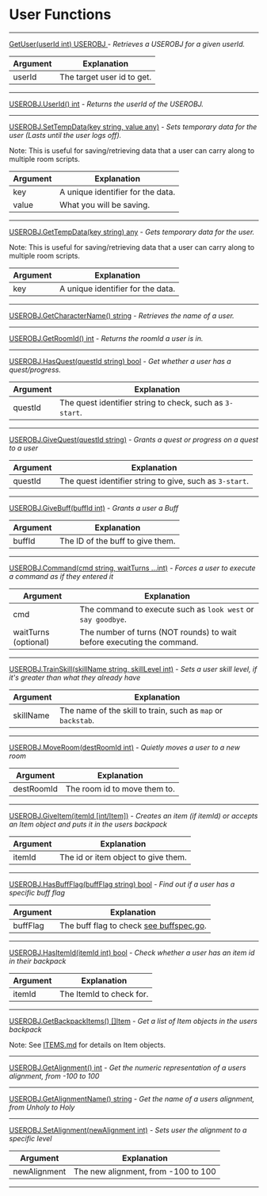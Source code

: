 # User Functions

---

[GetUser(userId int) USEROBJ ](user_func.go) - _Retrieves a USEROBJ for a given userId._

|  Argument | Explanation |
| --- | --- |
| userId | The target user id to get. |

---

[USEROBJ.UserId() int](user_func.go) - _Returns the userId of the USEROBJ._

---

[USEROBJ.SetTempData(key string, value any)](user_func.go) - _Sets temporary data for the user (Lasts until the user logs off)._

Note: This is useful for saving/retrieving data that a user can carry along to multiple room scripts.

|  Argument | Explanation |
| --- | --- |
| key | A unique identifier for the data. |
| value | What you will be saving. |

---

[USEROBJ.GetTempData(key string) any](user_func.go) - _Gets temporary data for the user._

Note: This is useful for saving/retrieving data that a user can carry along to multiple room scripts.

|  Argument | Explanation |
| --- | --- |
| key | A unique identifier for the data. |

---

[USEROBJ.GetCharacterName() string](user_func.go) - _Retrieves the name of a user._

---

[USEROBJ.GetRoomId() int](user_func.go) - _Returns the roomId a user is in._

---

[USEROBJ.HasQuest(questId string) bool](user_func.go) - _Get whether a user has a quest/progress._

|  Argument | Explanation |
| --- | --- |
| questId | The quest identifier string to check, such as `3-start`. |

---

[USEROBJ.GiveQuest(questId string)](user_func.go) - _Grants a quest or progress on a quest to a user_

|  Argument | Explanation |
| --- | --- |
| questId | The quest identifier string to give, such as `3-start`. |

---

[USEROBJ.GiveBuff(buffId int)](user_func.go) - _Grants a user a Buff_

|  Argument | Explanation |
| --- | --- |
| buffId | The ID of the buff to give them. |

---

[USEROBJ.Command(cmd string, waitTurns ...int)](user_func.go) - _Forces a user to execute a command as if they entered it_

|  Argument | Explanation |
| --- | --- |
| cmd | The command to execute such as `look west` or `say goodbye`. |
| waitTurns (optional) | The number of turns (NOT rounds) to wait before executing the command. |

---

[USEROBJ.TrainSkill(skillName string, skillLevel int)](user_func.go) - _Sets a user skill level, if it's greater than what they already have_

|  Argument | Explanation |
| --- | --- |
| skillName | The name of the skill to train, such as `map` or `backstab`. |

---

[USEROBJ.MoveRoom(destRoomId int)](user_func.go) - _Quietly moves a user to a new room_

|  Argument | Explanation |
| --- | --- |
| destRoomId | The room id to move them to. |

---

[USEROBJ.GiveItem(itemId [int/Item])](user_func.go) - _Creates an item (if itemId) or accepts an Item object and puts it in the users backpack_

|  Argument | Explanation |
| --- | --- |
| itemId | The id or item object to give them. |

---

[USEROBJ.HasBuffFlag(buffFlag string) bool](user_func.go) - _Find out if a user has a specific buff flag_

|  Argument | Explanation |
| --- | --- |
| buffFlag | The buff flag to check [see buffspec.go](../buffs/buffspec.go). |

---

[USEROBJ.HasItemId(itemId int) bool](user_func.go) - _Check whether a user has an item id in their backpack_

|  Argument | Explanation |
| --- | --- |
| itemId | The ItemId to check for. |

---

[USEROBJ.GetBackpackItems() []Item](user_func.go) - _Get a list of Item objects in the users backpack_

Note: See [ITEMS.md](ITEMS.md) for details on Item objects.

---

[USEROBJ.GetAlignment() int](user_func.go) - _Get the numeric representation of a users alignment, from -100 to 100_

---

[USEROBJ.GetAlignmentName() string](user_func.go) - _Get the name of a users alignment, from Unholy to Holy_

---

[USEROBJ.SetAlignment(newAlignment int)](user_func.go) - _Sets user the alignment to a specific level_

|  Argument | Explanation |
| --- | --- |
| newAlignment | The new alignment, from -100 to 100 |

---
